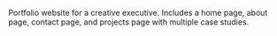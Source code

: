 Portfolio website for a creative executive. Includes a home page, about page, contact page, and projects page with multiple case studies.
